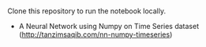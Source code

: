 # 

Clone this repository to run the notebook locally. 

- A Neural Network using Numpy on Time Series dataset (http://tanzimsaqib.com/nn-numpy-timeseries)